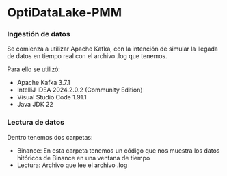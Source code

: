 # OptiDataLake-PMM

### Ingestión de datos
Se comienza a utilizar Apache Kafka, con la intención de simular la llegada de datos en tiempo real con el archivo .log que tenemos.

Para ello se utilizó:

- Apache Kafka 3.7.1
- IntelliJ IDEA 2024.2.0.2 (Community Edition)
- Visual Studio Code 1.91.1
- Java JDK 22

### Lectura de datos
Dentro tenemos dos carpetas: 
- Binance: En esta carpeta tenemos un código que nos muestra los datos hitóricos de Binance en una ventana de tiempo
- Lectura: Archivo que lee el archivo .log